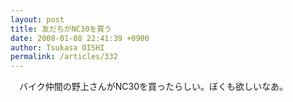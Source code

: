```yaml
---
layout: post
title: 友だちがNC30を買う
date: 2008-01-08 22:41:39 +0900
author: Tsukasa OISHI
permalink: /articles/332
---
```



　バイク仲間の野上さんがNC30を買ったらしい。ぼくも欲しいなあ。  


